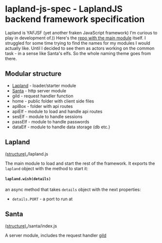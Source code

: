 # lapland-js-spec - LaplandJS backend framework specification

Lapland is YAFJSF (yet another fraken JavaScript framework) I'm curious to play in development of.))
Here's the [repo with the main module](https://github.com/UniBreakfast/lapland) itself.
I struggled for some time trying to find the names for my modules I would actually like. Until I decided to see them as actors working on the common task - in a sense like Santa's elfs. So the whole naming theme goes from there.

## Modular structure

* [Lapland](#lapland) - loader/starter module
* [Santa](#santa) - http server module
* gild - request handler function
* home - public folder with client side files
* apiBox - folder with api routes
* apiElf - module to load and handle api routes
* sesElf - module to handle sessions
* passElf - module to handle passwords
* dataElf - module to handle data storage (db etc.)

## Lapland
[(structure).](#modular-structure)/lapland.js

The main module to load and start the rest of the framework.
It exports the ```lapland``` object with the method to start it:

#### ```lapland.wish(details)```
an async method that takes ```details``` object with the next properties:

* `details.PORT` - a port to run at

## Santa
[(structure).](#modular-structure)/santa/index.js

A server module, includes the request handler [gild](#gild)
